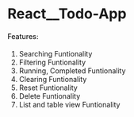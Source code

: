 # React__Todo-App

<h4 style='font-weight: 500'> Features:</h4>

<ol type="1"> 
<li> Searching Funtionality </li>
<li> Filtering Funtionality </li>
<li> Running, Completed Funtionality </li>
<li> Clearing Funtionality </li>
<li> Reset Funtionality </li>
<li> Delete Funtionality </li>
<li> List and table view Funtionality </li>

</ol>
